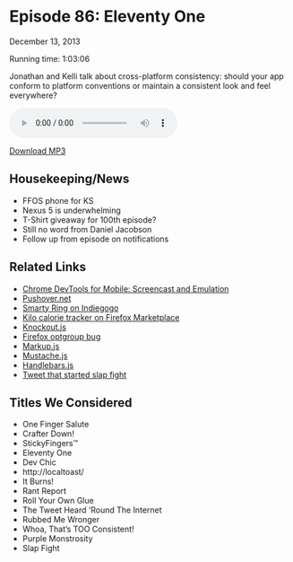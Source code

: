 Episode 86: Eleventy One
====
December 13, 2013

Running time: 1:03:06

Jonathan and Kelli talk about cross-platform consistency: should your app conform to platform conventions or maintain a consistent look and feel everywhere?

<audio preload="auto" controls>
    <source src="https://s3.amazonaws.com/nitch/Episode_86_Eleventy_One.mp3" type="audio/mpeg" />
    <source src="https://s3.amazonaws.com/nitch/Episode_86_Eleventy_One.ogg" type="audio/ogg" />
    Your browser does not support HTML5 audio. Please download the episode using the link below.
</audio>

[Download MP3](https://s3.amazonaws.com/nitch/Episode_86_Eleventy_One.mp3 "Episode 86: Eleventy One")

## Housekeeping/News

* FFOS phone for KS
* Nexus 5 is underwhelming
* T-Shirt giveaway for 100th episode?
* Still no word from Daniel Jacobson 
* Follow up from episode on notifications

## Related Links

* [Chrome DevTools for Mobile: Screencast and Emulation](http://www.html5rocks.com/en/tutorials/developertools/mobile/ "Chrome DevTools for Mobile: Screencast and Emulation - HTML5 Rocks")
* [Pushover.net](https://pushover.net/ "Pushover: Simple Mobile Notifications for Android and iOS")
* [Smarty Ring on Indiegogo](http://www.indiegogo.com/projects/smarty-ring "Smarty Ring | Indiegogo")
* [Kilo calorie tracker on Firefox Marketplace](https://marketplace.firefox.com/app/kilo/ "Firefox Marketplace")
* [Knockout.js](http://knockoutjs.com/ "Knockout : Home")
* [Firefox optgroup bug](https://bugzilla.mozilla.org/show_bug.cgi?id=816940)
* [Markup.js](https://github.com/adammark/Markup.js/ "Markup.js")
* [Mustache.js](http://mustache.github.io/ "&#123;&#123; mustache }}")
* [Handlebars.js](http://handlebarsjs.com/ "Handlebars.js: Minimal Templating on Steroids")
* [Tweet that started slap fight](https://twitter.com/workjon/status/410206187125506048)

## Titles We Considered

* One Finger Salute
* Crafter Down!
* StickyFingers™
* Eleventy One
* Dev Chic
* http://localtoast/
* It Burns!
* Rant Report
* Roll Your Own Glue
* The Tweet Heard ‘Round The Internet
* Rubbed Me Wronger
* Whoa, That’s TOO Consistent!
* Purple Monstrosity
* Slap Fight